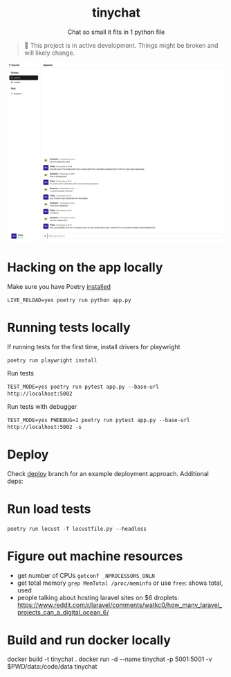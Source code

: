 <h1 align="center">tinychat</h1>
<p align="center">Chat so small it fits in 1 python file</p>

> 🚧 This project is in active development. Things might be broken and will likely change.

![Screenshot](./desktop.png)

# Hacking on the app locally

Make sure you have Poetry [installed](https://python-poetry.org/docs/#installation)

```
LIVE_RELOAD=yes poetry run python app.py
```

# Running tests locally

If running tests for the first time, install drivers for playwright

```
poetry run playwright install
```

Run tests

```
TEST_MODE=yes poetry run pytest app.py --base-url http://localhost:5002
```

Run tests with debugger

```
TEST_MODE=yes PWDEBUG=1 poetry run pytest app.py --base-url http://localhost:5002 -s
```

# Deploy

Check [deploy](https://github.com/callmephilip/tinychat/tree/deploy) branch for an example deployment approach. Additional deps:

# Run load tests

`poetry run locust -f locustfile.py --headless`

# Figure out machine resources

- get number of CPUs `getconf _NPROCESSORS_ONLN`
- get total memory `grep MemTotal /proc/meminfo` or use `free`: shows total, used 
- people talking about hosting laravel sites on $6 droplets: https://www.reddit.com/r/laravel/comments/watkc0/how_many_laravel_projects_can_a_digital_ocean_6/

# Build and run docker locally

docker build -t tinychat .
docker run -d  --name  tinychat -p 5001:5001 -v $PWD/data:/code/data tinychat
